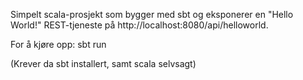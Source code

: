 Simpelt scala-prosjekt som bygger med sbt og eksponerer en "Hello World!" REST-tjeneste på http://localhost:8080/api/helloworld.

For å kjøre opp:
sbt run

(Krever da sbt installert, samt scala selvsagt)
